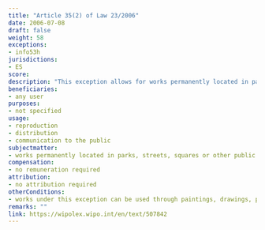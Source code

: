 ```yaml
---
title: "Article 35(2) of Law 23/2006"
date: 2006-07-08
draft: false
weight: 58
exceptions:
- info53h
jurisdictions:
- ES
score: 
description: "This exception allows for works permanently located in parks, streets, squares or other public roads can be reproduced, distributed and communicated freely through paintings, drawings, photographs and audiovisual works."
beneficiaries:
- any user
purposes: 
- not specified
usage:
- reproduction 
- distribution 
- communication to the public
subjectmatter:
- works permanently located in parks, streets, squares or other public roads
compensation:
- no remuneration required
attribution: 
- no attribution required
otherConditions: 
- works under this exception can be used through paintings, drawings, photographs and audiovisual works
remarks: ""
link: https://wipolex.wipo.int/en/text/507842
---
```

